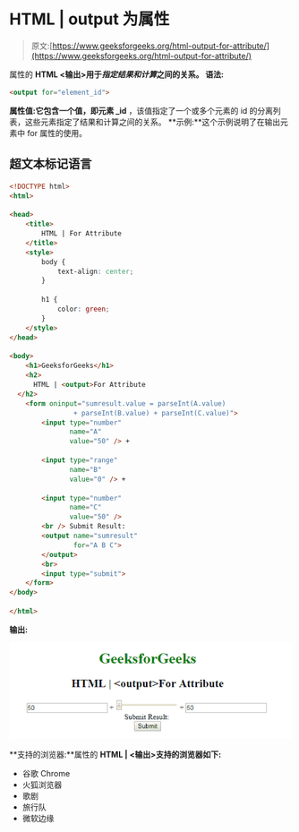 # HTML | output 为属性

> 原文:[https://www.geeksforgeeks.org/html-output-for-attribute/](https://www.geeksforgeeks.org/html-output-for-attribute/)

属性的 **HTML <输出>用于*指定结果和计算*之间的关系。
**语法:**** 

```html
<output for="element_id">
```

**属性值:**它包含一个值，即**元素 _id** ，该值指定了一个或多个元素的 id 的分离列表，这些元素指定了结果和计算之间的关系。
**示例:**这个示例说明了在输出元素中 for 属性的使用。

## 超文本标记语言

```html
<!DOCTYPE html>
<html>

<head>
    <title>
        HTML | For Attribute
    </title>
    <style>
        body {
            text-align: center;
        }

        h1 {
            color: green;
        }
    </style>
</head>

<body>
    <h1>GeeksforGeeks</h1>
    <h2>
      HTML | <output>For Attribute
  </h2>
    <form oninput="sumresult.value = parseInt(A.value)
                + parseInt(B.value) + parseInt(C.value)">
        <input type="number"
               name="A"
               value="50" /> +

        <input type="range"
               name="B"
               value="0" /> +

        <input type="number"
               name="C"
               value="50" />
        <br /> Submit Result:
        <output name="sumresult"
                for="A B C">
        </output>
        <br>
        <input type="submit">
    </form>
</body>

</html>
```

**输出:**

![](img/da1223b482f5363dcad18e5ab8364b85.png)

**支持的浏览器:**属性的 **HTML | <输出>支持的浏览器如下:** 

*   谷歌 Chrome
*   火狐浏览器
*   歌剧
*   旅行队
*   微软边缘
